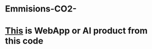 # Emmisions-CO2-

# [This](https://muhammadjulz-emmisions-co2-app-lt2aha.streamlit.app/) is WebApp or AI product from this code
